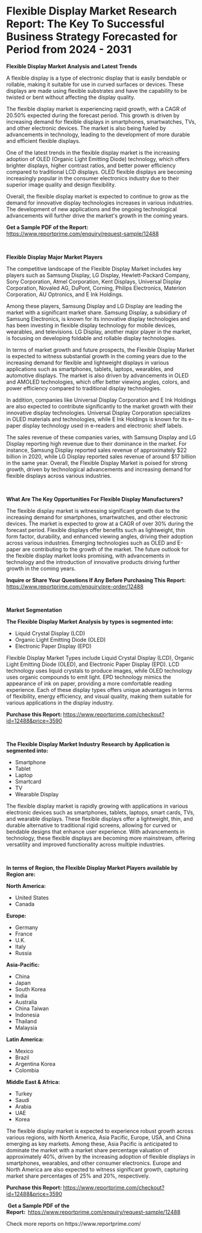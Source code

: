 <p><h1>Flexible Display Market Research Report: The Key To Successful Business Strategy Forecasted for Period from 2024 - 2031</h1></p><p><strong>Flexible Display Market Analysis and Latest Trends</strong></p>
<p><p>A flexible display is a type of electronic display that is easily bendable or rollable, making it suitable for use in curved surfaces or devices. These displays are made using flexible substrates and have the capability to be twisted or bent without affecting the display quality.</p><p>The flexible display market is experiencing rapid growth, with a CAGR of 20.50% expected during the forecast period. This growth is driven by increasing demand for flexible displays in smartphones, smartwatches, TVs, and other electronic devices. The market is also being fueled by advancements in technology, leading to the development of more durable and efficient flexible displays.</p><p>One of the latest trends in the flexible display market is the increasing adoption of OLED (Organic Light Emitting Diode) technology, which offers brighter displays, higher contrast ratios, and better power efficiency compared to traditional LCD displays. OLED flexible displays are becoming increasingly popular in the consumer electronics industry due to their superior image quality and design flexibility.</p><p>Overall, the flexible display market is expected to continue to grow as the demand for innovative display technologies increases in various industries. The development of new applications and the ongoing technological advancements will further drive the market's growth in the coming years.</p></p>
<p><strong>Get a Sample PDF of the Report:&nbsp;</strong> <a href="https://www.reportprime.com/enquiry/request-sample/12488">https://www.reportprime.com/enquiry/request-sample/12488</a></p>
<p>&nbsp;</p>
<p><strong>Flexible Display Major Market Players</strong></p>
<p><p>The competitive landscape of the Flexible Display Market includes key players such as Samsung Display, LG Display, Hewlett-Packard Company, Sony Corporation, Atmel Corporation, Kent Displays, Universal Display Corporation, Novaled AG, DuPont, Corning, Philips Electronics, Materion Corporation, AU Optronics, and E Ink Holdings. </p><p>Among these players, Samsung Display and LG Display are leading the market with a significant market share. Samsung Display, a subsidiary of Samsung Electronics, is known for its innovative display technologies and has been investing in flexible display technology for mobile devices, wearables, and televisions. LG Display, another major player in the market, is focusing on developing foldable and rollable display technologies.</p><p>In terms of market growth and future prospects, the Flexible Display Market is expected to witness substantial growth in the coming years due to the increasing demand for flexible and lightweight displays in various applications such as smartphones, tablets, laptops, wearables, and automotive displays. The market is also driven by advancements in OLED and AMOLED technologies, which offer better viewing angles, colors, and power efficiency compared to traditional display technologies.</p><p>In addition, companies like Universal Display Corporation and E Ink Holdings are also expected to contribute significantly to the market growth with their innovative display technologies. Universal Display Corporation specializes in OLED materials and technologies, while E Ink Holdings is known for its e-paper display technology used in e-readers and electronic shelf labels.</p><p>The sales revenue of these companies varies, with Samsung Display and LG Display reporting high revenue due to their dominance in the market. For instance, Samsung Display reported sales revenue of approximately $22 billion in 2020, while LG Display reported sales revenue of around $17 billion in the same year. Overall, the Flexible Display Market is poised for strong growth, driven by technological advancements and increasing demand for flexible displays across various industries.</p></p>
<p>&nbsp;</p>
<p><strong>What Are The Key Opportunities For Flexible Display Manufacturers?</strong></p>
<p><p>The flexible display market is witnessing significant growth due to the increasing demand for smartphones, smartwatches, and other electronic devices. The market is expected to grow at a CAGR of over 30% during the forecast period. Flexible displays offer benefits such as lightweight, thin form factor, durability, and enhanced viewing angles, driving their adoption across various industries. Emerging technologies such as OLED and E-paper are contributing to the growth of the market. The future outlook for the flexible display market looks promising, with advancements in technology and the introduction of innovative products driving further growth in the coming years.</p></p>
<p><strong>Inquire or Share Your Questions If Any Before Purchasing This Report:</strong> <a href="https://www.reportprime.com/enquiry/pre-order/12488">https://www.reportprime.com/enquiry/pre-order/12488</a></p>
<p>&nbsp;</p>
<p><strong>Market Segmentation</strong></p>
<p><strong>The Flexible Display Market Analysis by types is segmented into:</strong></p>
<p><ul><li>Liquid Crystal Display (LCD)</li><li>Organic Light Emitting Diode (OLED)</li><li>Electronic Paper Display (EPD)</li></ul></p>
<p><p>Flexible Display Market Types include Liquid Crystal Display (LCD), Organic Light Emitting Diode (OLED), and Electronic Paper Display (EPD). LCD technology uses liquid crystals to produce images, while OLED technology uses organic compounds to emit light. EPD technology mimics the appearance of ink on paper, providing a more comfortable reading experience. Each of these display types offers unique advantages in terms of flexibility, energy efficiency, and visual quality, making them suitable for various applications in the display industry.</p></p>
<p><strong>Purchase this Report:&nbsp;</strong><a href="https://www.reportprime.com/checkout?id=12488&price=3590">https://www.reportprime.com/checkout?id=12488&price=3590</a></p>
<p>&nbsp;</p>
<p><strong>The Flexible Display Market Industry Research by Application is segmented into:</strong></p>
<p><ul><li>Smartphone</li><li>Tablet</li><li>Laptop</li><li>Smartcard</li><li>TV</li><li>Wearable Display</li></ul></p>
<p><p>The flexible display market is rapidly growing with applications in various electronic devices such as smartphones, tablets, laptops, smart cards, TVs, and wearable displays. These flexible displays offer a lightweight, thin, and durable alternative to traditional rigid screens, allowing for curved or bendable designs that enhance user experience. With advancements in technology, these flexible displays are becoming more mainstream, offering versatility and improved functionality across multiple industries.</p></p>
<p>&nbsp;</p>
<p><strong>In terms of Region, the Flexible Display Market Players available by Region are:</strong></p>
<p>
    <p> <strong> North America: </strong>
        <ul>
            <li>United States</li>
            <li>Canada</li>
        </ul>
        </p> 
    <p> <strong> Europe: </strong>
        <ul>
            <li>Germany</li>
            <li>France</li>
            <li>U.K.</li>
            <li>Italy</li>
            <li>Russia</li>
        </ul>
        </p> 
    <p> <strong> Asia-Pacific: </strong>
        <ul>
            <li>China</li>
            <li>Japan</li>
            <li>South Korea</li>
            <li>India</li>
            <li>Australia</li>
            <li>China Taiwan</li>
            <li>Indonesia</li>
            <li>Thailand</li>
            <li>Malaysia</li>
        </ul>
        </p> 
    <p> <strong> Latin America: </strong>
        <ul>
            <li>Mexico</li>
            <li>Brazil</li>
            <li>Argentina Korea</li>
            <li>Colombia</li>
        </ul>
        </p> 
    <p> <strong> Middle East & Africa: </strong>
        <ul>
            <li>Turkey</li>
            <li>Saudi</li>
            <li>Arabia</li>
            <li>UAE</li>
            <li>Korea</li>
        </ul>
    </p>
    </p>
<p><p>The flexible display market is expected to experience robust growth across various regions, with North America, Asia Pacific, Europe, USA, and China emerging as key markets. Among these, Asia Pacific is anticipated to dominate the market with a market share percentage valuation of approximately 40%, driven by the increasing adoption of flexible displays in smartphones, wearables, and other consumer electronics. Europe and North America are also expected to witness significant growth, capturing market share percentages of 25% and 20%, respectively.</p></p>
<p><strong>Purchase this Report: </strong><a href="https://www.reportprime.com/checkout?id=12488&price=3590">https://www.reportprime.com/checkout?id=12488&price=3590</a></p>
<p>&nbsp;<strong>Get a Sample PDF of the Report:&nbsp;&nbsp;</strong><a href="https://www.reportprime.com/enquiry/request-sample/12488">https://www.reportprime.com/enquiry/request-sample/12488</a></p>
<p><strong></strong></p>
<p>Check more reports on https://www.reportprime.com/</p>